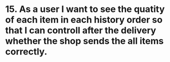 # 15. As a user I want to see the quatity of each item in each history order so that I can controll after the delivery whether the shop sends the all items correctly.